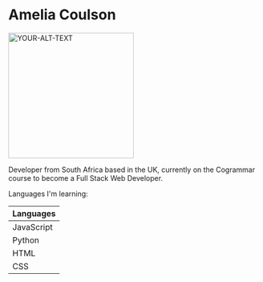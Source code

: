 # Amelia Coulson

<picture>
 <source media="(prefers-color-scheme: dark)" srcset="https://images.pexels.com/photos/5598288/pexels-photo-5598288.jpeg?auto=compress&cs=tinysrgb&w=1260&h=750&dpr=1">
 <source media="(prefers-color-scheme: light)" srcset="https://images.pexels.com/photos/5598288/pexels-photo-5598288.jpeg?auto=compress&cs=tinysrgb&w=1260&h=750&dpr=1">
 <img alt="YOUR-ALT-TEXT" width="250px">
</picture>

Developer from South Africa based in the UK, currently on the Cogrammar course to become a Full Stack Web Developer.

<Summary>Languages I'm learning:</Summary>

| Languages |
|-----------|
| JavaScript|
| Python    |
| HTML      |
| CSS       |
